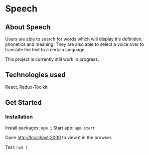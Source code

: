 # Speech
## About Speech

Users are able to search for words which will display it's definition, phonetics and meaning. They are also able to select a voice over to translate the text to a certain language.

This project is currently still work in progress.
## Technologies used

React, Redux-Toolkit

## Get Started

### Installation

Install packages: `npm i`
Start app: `npm start`

Open [http://localhost:3000](http://localhost:3000) to view it in the browser.

Test: `npm t`